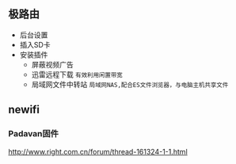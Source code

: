 ## 极路由
* 后台设置
* 插入SD卡
* 安装插件
	* 屏蔽视频广告
	* 迅雷远程下载
`有效利用闲置带宽`
	* 局域网文件中转站
`局域网NAS,配合ES文件浏览器，与电脑主机共享文件`

## newifi

### Padavan固件
http://www.right.com.cn/forum/thread-161324-1-1.html
